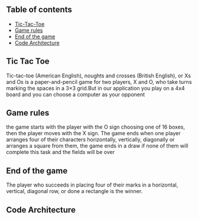 ## Table of contents
* [Tic-Tac-Toe](#Tic-Tac-Toe)
* [Game rules](#game-rules)
* [End of the game](#end-of-the-game)
* [Code Architecture](#code-architecture)

##  Tic Tac Toe
Tic-tac-toe (American English), noughts and crosses (British English), or Xs and Os is a paper-and-pencil game for two players, X and O, who take turns marking the spaces in a 3×3 grid.But in our application you play on a 4x4 board and you can choose a computer as your opponent


##  Game rules

the game starts with the player with the O sign choosing one of 16 boxes, then the player moves with the X sign. The game ends when one player arranges four of their characters horizontally, vertically, diagonally or arranges a square from them, the game ends in a draw if  none of them will complete this task and the fields will be over
##  End of the game
The player who succeeds in placing four of their marks in a horizontal, vertical, diagonal row, or done a rectangle is the winner.

##  Code Architecture

